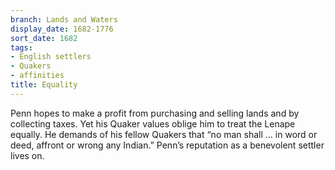 ```yaml
---
branch: Lands and Waters
display_date: 1682-1776
sort_date: 1682
tags:
- English settlers
- Quakers
- affinities
title: Equality
---
```


Penn hopes to make a profit from purchasing and selling lands and by collecting taxes. Yet his Quaker values oblige him to treat the Lenape equally. He demands of his fellow Quakers that “no man shall … in word or deed, affront or wrong any Indian.” Penn’s reputation as a benevolent settler lives on.